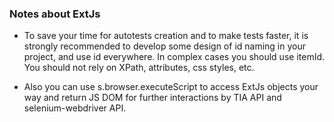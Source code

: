 ### Notes about ExtJs

* To save your time for autotests creation and to make tests faster, it is strongly recommended to develop some design of id naming in your project, and use id everywhere. In complex cases you should use itemId. You should not rely on XPath, attributes, css styles, etc.

* Also you can use s.browser.executeScript to access ExtJs objects your way and return JS DOM for further interactions by TIA API and selenium-webdriver API.
